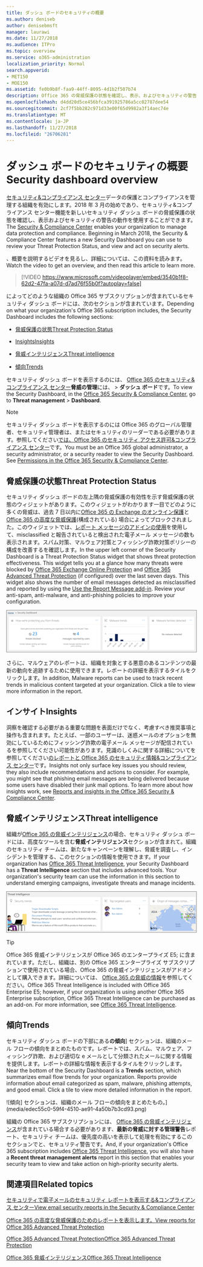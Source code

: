 ```yaml
---
title: ダッシュ ボードのセキュリティの概要
ms.author: deniseb
author: denisebmsft
manager: laurawi
ms.date: 11/27/2018
ms.audience: ITPro
ms.topic: overview
ms.service: o365-administration
localization_priority: Normal
search.appverid:
- MET150
- MOE150
ms.assetid: fe0b9b8f-faa9-44ff-8095-4d1b2f507b74
description: Office 365 の脅威保護の状態を確認し、表示、およびセキュリティの警告の動作には、新しいセキュリティ ダッシュ ボードを使用します。
ms.openlocfilehash: d4dd20d5ce456bfca391925786a5cc02787dee54
ms.sourcegitcommit: 2cf7f5bb282c971d33e00f65d9982a3f14aec74e
ms.translationtype: MT
ms.contentlocale: ja-JP
ms.lasthandoff: 11/27/2018
ms.locfileid: "26706281"
---
```

# <a name="security-dashboard-overview"></a><span data-ttu-id="f7804-103">ダッシュ ボードのセキュリティの概要</span><span class="sxs-lookup"><span data-stu-id="f7804-103">Security dashboard overview</span></span>

<span data-ttu-id="f7804-p101">[セキュリティ&amp;コンプライアンス センター](go-to-the-securitycompliance-center.md)データの保護とコンプライアンスを管理する組織を有効にします。2018 年 3 月の始めであり、セキュリティ&amp;コンプライアンス センター機能を新しいセキュリティ ダッシュ ボードの脅威保護の状態を確認し、表示およびセキュリティの警告の動作を使用することができます。</span><span class="sxs-lookup"><span data-stu-id="f7804-p101">The [Security &amp; Compliance Center](go-to-the-securitycompliance-center.md) enables your organization to manage data protection and compliance. Beginning in March 2018, the Security &amp; Compliance Center features a new Security Dashboard you can use to review your Threat Protection Status, and view and act on security alerts.</span></span> 
  
<span data-ttu-id="f7804-106">、概要を説明するビデオを見るし、詳細については、この資料を読みます。</span><span class="sxs-lookup"><span data-stu-id="f7804-106">Watch the video to get an overview, and then read this article to learn more.</span></span>
  
> [!VIDEO https://www.microsoft.com/videoplayer/embed/3540b1f8-62d2-47fa-a07d-d7ad76f55b0f?autoplay=false]
  
<span data-ttu-id="f7804-107">によってどのような組織の Office 365 サブスクリプションが含まれているセキュリティ ダッシュ ボードには、次のセクションが含まれています。</span><span class="sxs-lookup"><span data-stu-id="f7804-107">Depending on what your organization's Office 365 subscription includes, the Security Dashboard includes the following sections:</span></span>
  
- [<span data-ttu-id="f7804-108">脅威保護の状態</span><span class="sxs-lookup"><span data-stu-id="f7804-108">Threat Protection Status</span></span>](#threat-protection-status)
    
- [<span data-ttu-id="f7804-109">Insights</span><span class="sxs-lookup"><span data-stu-id="f7804-109">Insights</span></span>](#insights)
    
- [<span data-ttu-id="f7804-110">脅威インテリジェンス</span><span class="sxs-lookup"><span data-stu-id="f7804-110">Threat intelligence</span></span>](#threat-intelligence)
    
- [<span data-ttu-id="f7804-111">傾向</span><span class="sxs-lookup"><span data-stu-id="f7804-111">Trends</span></span>](#trends)
    
<span data-ttu-id="f7804-112">セキュリティ ダッシュ ボードを表示するのには、 [Office 365 のセキュリティ&amp;コンプライアンス センター](go-to-the-securitycompliance-center.md)**脅威の管理**には、 \> **ダッシュ ボード**です。</span><span class="sxs-lookup"><span data-stu-id="f7804-112">To view the Security Dashboard, in the [Office 365 Security &amp; Compliance Center](go-to-the-securitycompliance-center.md), go to **Threat management** \> **Dashboard**.</span></span>
  
> [!NOTE]
> <span data-ttu-id="f7804-p102">セキュリティ ダッシュ ボードを表示するのには Office 365 のグローバル管理者、セキュリティ管理者は、またはセキュリティのリーダーである必要があります。参照してください[では、Office 365 のセキュリティ アクセス許可&amp;コンプライアンス センター](permissions-in-the-security-and-compliance-center.md)です。</span><span class="sxs-lookup"><span data-stu-id="f7804-p102">You must be an Office 365 global administrator, a security administrator, or a security reader to view the Security Dashboard. See [Permissions in the Office 365 Security &amp; Compliance Center](permissions-in-the-security-and-compliance-center.md).</span></span> 
  
## <a name="threat-protection-status"></a><span data-ttu-id="f7804-115">脅威保護の状態</span><span class="sxs-lookup"><span data-stu-id="f7804-115">Threat Protection Status</span></span>

<span data-ttu-id="f7804-p103">セキュリティ ダッシュ ボードの左上隅の脅威保護の有効性を示す脅威保護の状態のウィジェットがあります。このウィジェットがわかります一目でどのように多くの脅威は、過去 7 日以内に[Office 365 の Exchange のオンライン保護](anti-spam-protection.md)と[Office 365 の高度な脅威保護](office-365-atp.md)(構成されている) 場合によってブロックされました。このウィジェットでは、[レポート メッセージのアドインの使用](https://support.office.com/article/b5caa9f1-cdf3-4443-af8c-ff724ea719d2)を使用して、misclassified と報告されていると検出された電子メール メッセージの数も表示されます。スパム対策、マルウェア対策とフィッシング詐欺対策ポリシーの構成を改善するを確認します。</span><span class="sxs-lookup"><span data-stu-id="f7804-p103">In the upper left corner of the Security Dashboard is a Threat Protection Status widget that shows threat protection effectiveness. This widget tells you at a glance how many threats were blocked by [Office 365 Exchange Online Protection](anti-spam-protection.md) and [Office 365 Advanced Threat Protection](office-365-atp.md) (if configured) over the last seven days. This widget also shows the number of email messages detected as misclassified and reported by using the [Use the Report Message add-in](https://support.office.com/article/b5caa9f1-cdf3-4443-af8c-ff724ea719d2). Review your anti-spam, anti-malware, and anti-phishing policies to improve your configuration.</span></span>
  
![セキュリティ ダッシュ ボードの上部に脅威保護のウィジェット](media/5c7c644e-6b01-4bf8-b991-f6ba0fdc5717.png)
  
<span data-ttu-id="f7804-p104">さらに、マルウェアのレポートは、組織を対象とする悪意のあるコンテンツの最新の動向を追跡するために使用できます。レポートの詳細を表示するタイルをクリックします。</span><span class="sxs-lookup"><span data-stu-id="f7804-p104">In addition, Malware reports can be used to track recent trends in malicious content targeted at your organization. Click a tile to view more information in the report.</span></span>
  
## <a name="insights"></a><span data-ttu-id="f7804-123">インサイト</span><span class="sxs-lookup"><span data-stu-id="f7804-123">Insights</span></span>

<span data-ttu-id="f7804-p105">洞察を確認する必要がある重要な問題を表面だけでなく、考慮すべき推奨事項と操作も含まれます。たとえば、一部のユーザーは、迷惑メールのオプションを無効にしているためにフィッシング詐欺の電子メール メッセージが配信されているを参照してください可能性があります。見識のしくみに関する詳細についてを参照してください[のレポートと Office 365 のセキュリティ情報&amp;コンプライアンス センター](reports-and-insights-in-security-and-compliance.md)です。</span><span class="sxs-lookup"><span data-stu-id="f7804-p105">Insights not only surface key issues you should review, they also include recommendations and actions to consider. For example, you might see that phishing email messages are being delivered because some users have disabled their junk mail options. To learn more about how insights work, see [Reports and insights in the Office 365 Security &amp; Compliance Center](reports-and-insights-in-security-and-compliance.md).</span></span>
  
## <a name="threat-intelligence"></a><span data-ttu-id="f7804-127">脅威インテリジェンス</span><span class="sxs-lookup"><span data-stu-id="f7804-127">Threat intelligence</span></span>

<span data-ttu-id="f7804-p106">組織が[Office 365 の脅威インテリジェンス](office-365-ti.md)の場合、セキュリティ ダッシュ ボードには、高度なツールを含む**脅威インテリジェンス**セクションが含まれて。組織のセキュリティ チームは、新たなキャンペーンを理解し、脅威を調査し、インシデントを管理する、このセクションの情報を使用できます。</span><span class="sxs-lookup"><span data-stu-id="f7804-p106">If your organization has [Office 365 Threat Intelligence](office-365-ti.md), your Security Dashboard has a **Threat Intelligence** section that includes advanced tools. Your organization's security team can use the information in this section to understand emerging campaigns, investigate threats and manage incidents.</span></span> 
  
![脅威インテリジェンスでは、組織を対象とした攻撃を理解できます。](media/6ce67cf2-3bbb-4008-9c55-1b4c7af0471f.png)
  
> [!TIP]
> <span data-ttu-id="f7804-p107">Office 365 脅威インテリジェンスが Office 365 のエンタープライズ E5; に含まれています。ただし、組織は、別の Office 365 エンタープライズ サブスクリプションで使用されている場合、Office 365 の脅威インテリジェンスがアドオンとして購入できます。詳細については、 [Office 365 の脅威の情報](office-365-ti.md)を参照してください。</span><span class="sxs-lookup"><span data-stu-id="f7804-p107">Office 365 Threat Intelligence is included with Office 365 Enterprise E5; however, if your organization is using another Office 365 Enterprise subscription, Office 365 Threat Intelligence can be purchased as an add-on. For more information, see [Office 365 Threat Intelligence](office-365-ti.md).</span></span> 
  
## <a name="trends"></a><span data-ttu-id="f7804-133">傾向</span><span class="sxs-lookup"><span data-stu-id="f7804-133">Trends</span></span>

<span data-ttu-id="f7804-p108">セキュリティ ダッシュ ボードの下部にある**の傾向**] セクションは、組織のメール フローの傾向をまとめたものです。レポートでは、スパム、マルウェア、フィッシング詐欺、および適切な e メールとして分類されたメールに関する情報を提供します。レポートの詳細な情報を表示するタイルをクリックします。</span><span class="sxs-lookup"><span data-stu-id="f7804-p108">Near the bottom of the Security Dashboard is a **Trends** section, which summarizes email flow trends for your organization. Reports provide information about email categorized as spam, malware, phishing attempts, and good email. Click a tile to view more detailed information in the report.</span></span> 
  
![傾向] セクションは、組織のメール フローの傾向をまとめたもの。](media/edec55c0-59f4-4510-ae91-4a50b7b3cd93.png)
  
<span data-ttu-id="f7804-138">組織の Office 365 サブスクリプションには、 [Office 365 の脅威インテリジェンス](office-365-ti.md)が含まれている場合する必要があります、**最新の脅威に対する管理警告**レポート、セキュリティ チームは、優先度の高いを表示して処理を有効にするこのセクションでと、セキュリティ警告です。</span><span class="sxs-lookup"><span data-stu-id="f7804-138">And, if your organization's Office 365 subscription includes [Office 365 Threat Intelligence](office-365-ti.md), you will also have a **Recent threat management alerts** report in this section that enables your security team to view and take action on high-priority security alerts.</span></span> 
  
## <a name="related-topics"></a><span data-ttu-id="f7804-139">関連項目</span><span class="sxs-lookup"><span data-stu-id="f7804-139">Related topics</span></span>

[<span data-ttu-id="f7804-140">セキュリティで電子メールのセキュリティ レポートを表示する&amp;コンプライアンス センター</span><span class="sxs-lookup"><span data-stu-id="f7804-140">View email security reports in the Security &amp; Compliance Center</span></span>](view-email-security-reports.md)
  
[<span data-ttu-id="f7804-141">Office 365 の高度な脅威保護のためのレポートを表示します。</span><span class="sxs-lookup"><span data-stu-id="f7804-141">View reports for Office 365 Advanced Threat Protection</span></span>](view-reports-for-atp.md)
  
[<span data-ttu-id="f7804-142">Office 365 Advanced Threat Protection</span><span class="sxs-lookup"><span data-stu-id="f7804-142">Office 365 Advanced Threat Protection</span></span>](office-365-atp.md)
  
[<span data-ttu-id="f7804-143">Office 365 脅威インテリジェンス</span><span class="sxs-lookup"><span data-stu-id="f7804-143">Office 365 Threat Intelligence</span></span>](office-365-ti.md)
  

